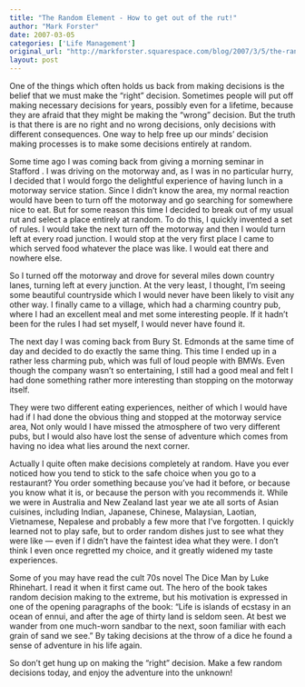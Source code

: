 ```yaml
---
title: "The Random Element - How to get out of the rut!"
author: "Mark Forster"
date: 2007-03-05
categories: ['Life Management']
original_url: "http://markforster.squarespace.com/blog/2007/3/5/the-random-element-how-to-get-out-of-the-rut.html"
layout: post
---
```


One of the things which often holds us back from making decisions is the belief that we must make the “right” decision. Sometimes people will put off making necessary decisions for years, possibly even for a lifetime, because they are afraid that they might be making the “wrong” decision. But the truth is that there is are no right and no wrong decisions, only decisions with different consequences. One way to help free up our minds’ decision making processes is to make some decisions entirely at random.

Some time ago I was coming back from giving a morning seminar in Stafford . I was driving on the motorway and, as I was in no particular hurry, I decided that I would forgo the delightful experience of having lunch in a motorway service station. Since I didn’t know the area, my normal reaction would have been to turn off the motorway and go searching for somewhere nice to eat. But for some reason this time I decided to break out of my usual rut and select a place entirely at random. To do this, I quickly invented a set of rules. I would take the next turn off the motorway and then I would turn left at every road junction. I would stop at the very first place I came to which served food whatever the place was like. I would eat there and nowhere else.

So I turned off the motorway and drove for several miles down country lanes, turning left at every junction. At the very least, I thought, I’m seeing some beautiful countryside which I would never have been likely to visit any other way. I finally came to a village, which had a charming country pub, where I had an excellent meal and met some interesting people. If it hadn’t been for the rules I had set myself, I would never have found it.

The next day I was coming back from Bury St. Edmonds at the same time of day and decided to do exactly the same thing. This time I ended up in a rather less charming pub, which was full of loud people with BMWs. Even though the company wasn’t so entertaining, I still had a good meal and felt I had done something rather more interesting than stopping on the motorway itself.

They were two different eating experiences, neither of which I would have had if I had done the obvious thing and stopped at the motorway service area, Not only would I have missed the atmosphere of two very different pubs, but I would also have lost the sense of adventure which comes from having no idea what lies around the next corner.

Actually I quite often make decisions completely at random. Have you ever noticed how you tend to stick to the safe choice when you go to a restaurant? You order something because you’ve had it before, or because you know what it is, or because the person with you recommends it. While we were in Australia and New Zealand last year we ate all sorts of Asian cuisines, including Indian, Japanese, Chinese, Malaysian, Laotian, Vietnamese, Nepalese and probably a few more that I’ve forgotten. I quickly learned not to play safe, but to order random dishes just to see what they were like — even if I didn’t have the faintest idea what they were. I don’t think I even once regretted my choice, and it greatly widened my taste experiences.

Some of you may have read the cult 70s novel The Dice Man by Luke Rhinehart. I read it when it first came out. The hero of the book takes random decision making to the extreme, but his motivation is expressed in one of the opening paragraphs of the book: “Life is islands of ecstasy in an ocean of ennui, and after the age of thirty land is seldom seen. At best we wander from one much-worn sandbar to the next, soon familiar with each grain of sand we see.” By taking decisions at the throw of a dice he found a sense of adventure in his life again.

So don’t get hung up on making the “right” decision. Make a few random decisions today, and enjoy the adventure into the unknown!
